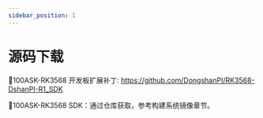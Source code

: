 ```yaml
---
sidebar_position: 1
---
```

# 源码下载

📙100ASK-RK3568 开发板扩展补丁: https://github.com/DongshanPI/RK3568-DshanPI-R1_SDK

📙100ASK-RK3568 SDK：通过仓库获取，参考构建系统镜像章节。

